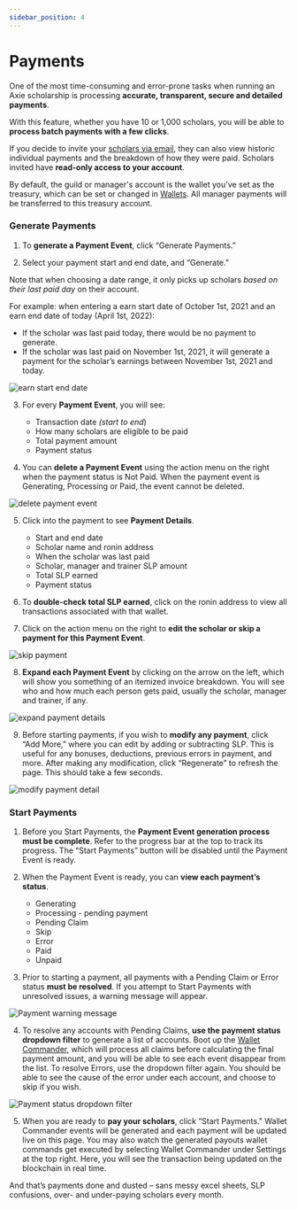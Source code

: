 ```yaml
---
sidebar_position: 4
---
```


# Payments

One of the most time-consuming and error-prone tasks when running an Axie scholarship is processing **accurate, transparent, secure and detailed payments**.

With this feature, whether you have 10 or 1,000 scholars, you will be able to **process batch payments with a few clicks**.

If you decide to invite your [scholars via email](user-management.md#invite-user-from-user-management), they can also view historic individual payments and the breakdown of how they were paid. Scholars invited have **read-only access to your account**.

By default, the guild or manager's account is the wallet you've set as the treasury, which can be set or changed in [Wallets](wallets.md). All manager payments will be transferred to this treasury account. 

### Generate Payments

1. To **generate a Payment Event**, click “Generate Payments.”

2. Select your payment start and end date, and “Generate.”

Note that when choosing a date range, it only picks up scholars _based on their last paid day_ on their account.

For example: when entering a earn start date of October 1st, 2021 and an earn end date of today (April 1st, 2022): 

* If the scholar was last paid today, there would be no payment to generate.
* If the scholar was last paid on November 1st, 2021, it will generate a payment for the scholar’s earnings between November 1st, 2021 and today.

![earn start end date](04_Payments_Enter_Start_End_Date.gif)

3. For every **Payment Event**, you will see:

    * Transaction date _(start to end_)
    * How many scholars are eligible to be paid
    * Total payment amount
    * Payment status

4. You can **delete a Payment Event** using the action menu on the right when the payment status is Not Paid. When the payment event is Generating, Processing or Paid, the event cannot be deleted.

![delete payment event](04_Payments_Delete.gif)

5. Click into the payment to see **Payment Details**.
    * Start and end date
    * Scholar name and ronin address
    * When the scholar was last paid
    * Scholar, manager and trainer SLP amount
    * Total SLP earned
    * Payment status

6. To **double-check total SLP earned**, click on the ronin address to view all transactions associated with that wallet.

7. Click on the action menu on the right to **edit the scholar or skip a payment for this Payment Event**.

![skip payment](04_Payments_Skip.gif)

8. **Expand each Payment Event** by clicking on the arrow on the left, which will show you something of an itemized invoice breakdown. You will see who and how much each person gets paid, usually the scholar, manager and trainer, if any.

![expand payment details](04_Payments_Expand_Detail.gif)

9. Before starting payments, if you wish to **modify any payment**, click “Add More,” where you can edit by adding or subtracting SLP. This is useful for any bonuses, deductions, previous errors in payment, and more. After making any modification, click “Regenerate” to refresh the page. This should take a few seconds.

![modify payment detail](04_Payments_Add_SLP.gif)

### Start Payments

1. Before you Start Payments, the **Payment Event generation process must be complete**. Refer to the progress bar at the top to track its progress. The “Start Payments” button will be disabled until the Payment Event is ready. 

2. When the Payment Event is ready, you can **view each payment’s status**. 

    * Generating 
    * Processing - pending payment 
    * Pending Claim
    * Skip
    * Error
    * Paid
    * Unpaid

3. Prior to starting a payment, all payments with a Pending Claim or Error status **must be resolved**. If you attempt to Start Payments with unresolved issues, a warning message will appear. 

![Payment warning message](04_Payments_Error.gif)

4. To resolve any accounts with Pending Claims, **use the payment status dropdown filter** to generate a list of accounts. Boot up the [Wallet Commander](wallet-commander.md), which will process all claims before calculating the final payment amount, and you will be able to see each event disappear from the list. To resolve Errors, use the dropdown filter again. You should be able to see the cause of the error under each account, and choose to skip if you wish. 

![Payment status dropdown filter](04_Payments_Status-Filter.gif)

5. When you are ready to **pay your scholars**, click “Start Payments." Wallet Commander events will be generated and each payment will be updated live on this page. You may also watch the generated payouts wallet commands get executed by selecting Wallet Commander under Settings at the top right. Here, you will see the transaction being updated on the blockchain in real time.

And that’s payments done and dusted – sans messy excel sheets, SLP confusions, over- and under-paying scholars every month.
